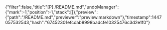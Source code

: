 {"filter":false,"title":"[P] /README.md","undoManager":{"mark":-1,"position":-1,"stack":[]},"preview":{"path":"/README.md","previewer":"preview.markdown"},"timestamp":1447057532543,"hash":"67452301efcdab8998badcfe10325476c3d2e1f0"}